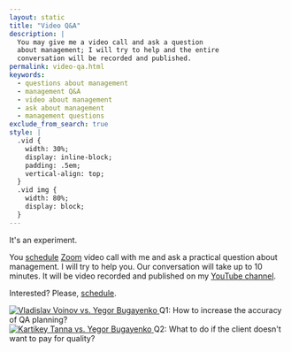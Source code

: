 ```yaml
---
layout: static
title: "Video Q&A"
description: |
  You may give me a video call and ask a question
  about management; I will try to help and the entire
  conversation will be recorded and published.
permalink: video-qa.html
keywords:
  - questions about management
  - management Q&A
  - video about management
  - ask about management
  - management questions
exclude_from_search: true
style: |
  .vid {
    width: 30%;
    display: inline-block;
    padding: .5em;
    vertical-align: top;
  }
  .vid img {
    width: 80%;
    display: block;
  }
---
```


It's an experiment.

You [schedule](mailto:video-qa@yegor256.com)
[Zoom](https://zoom.us/) video call with me and ask a practical
question about management.
I will try to help you.
Our conversation will take up to 10 minutes.
It will be video recorded and published on my
[YouTube channel](https://www.youtube.com/playlist?list=PLaIsQH4uc08w6n3bGt6dJKhk2SCORdBKj).

Interested? Please, [schedule](mailto:video-qa@yegor256.com).

<div class="vid">
  <a href="https://www.youtube.com/watch?v=vfTgEQJOBcI">
    <img src="https://i.ytimg.com/vi/vfTgEQJOBcI/mqdefault.jpg"
      alt="Vladislav Voinov vs. Yegor Bugayenko"/>
  </a>
  Q1: How to increase the accuracy of QA planning?
</div>
<div class="vid">
  <a href="https://www.youtube.com/watch?v=3HvGVT5NDJA">
    <img src="https://i.ytimg.com/vi/3HvGVT5NDJA/mqdefault.jpg"
      alt="Kartikey Tanna vs. Yegor Bugayenko"/>
  </a>
  Q2: What to do if the client doesn't want to pay for quality?
</div>

